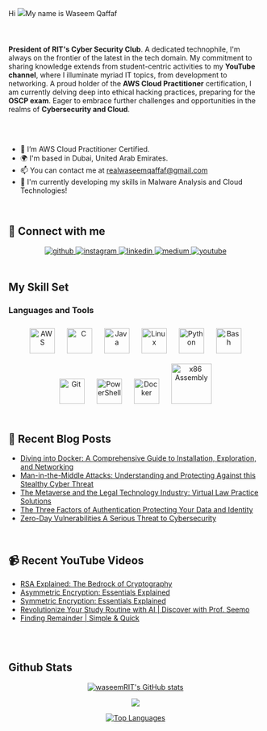 Hi ![](https://user-images.githubusercontent.com/18350557/176309783-0785949b-9127-417c-8b55-ab5a4333674e.gif)My name is Waseem Qaffaf

### <div align="center">
</br>
<p style="text-align:center;">

**President of RIT's Cyber Security Club**. A dedicated technophile, I'm always on the frontier of the latest in the tech domain. My commitment to sharing knowledge extends from student-centric activities to my **YouTube channel**, where I illuminate myriad IT topics, from development to networking. A proud holder of the **AWS Cloud Practitioner** certification, I am currently delving deep into ethical hacking practices, preparing for the **OSCP exam**. Eager to embrace further challenges and opportunities in the realms of **Cybersecurity and Cloud**.
</p>
</div>

</br></br>

-  🌱 I’m AWS Cloud Practitioner Certified.
-  🌍  I'm based in Dubai, United Arab Emirates.
-  📫  You can contact me at [realwaseemqaffaf@gmail.com](mailto:realwaseemqaffaf@gmail.com)
-  🧠  I'm currently developing my skills in Malware Analysis and Cloud Technologies!
  

<br/>  

## 🔗 Connect with me  
<div align="center">
<a href="https://github.com/waseemRIT" target="_blank">
<img src=https://img.shields.io/badge/github-%2324292e.svg?&style=for-the-badge&logo=github&logoColor=white alt=github style="margin-bottom: 5px;" />
</a>
<a href="https://instagram.com/professor_seemo" target="_blank">
<img src=https://img.shields.io/badge/instagram-%23000000.svg?&style=for-the-badge&logo=instagram&logoColor=white alt=instagram style="margin-bottom: 5px;" />
</a>
<a href="https://linkedin.com/in/waseem-qaffaf" target="_blank">
<img src=https://img.shields.io/badge/linkedin-%231E77B5.svg?&style=for-the-badge&logo=linkedin&logoColor=white alt=linkedin style="margin-bottom: 5px;" />
</a>
<a href="https://medium.com/@realwaseemqaffaf" target="_blank">
<img src=https://img.shields.io/badge/medium-%23292929.svg?&style=for-the-badge&logo=medium&logoColor=white alt=medium style="margin-bottom: 5px;" />
</a>
<a href="https://www.youtube.com/@professorseemo1166" target="_blank">
<img src=https://img.shields.io/badge/youtube-%23EE4831.svg?&style=for-the-badge&logo=youtube&logoColor=white alt=youtube style="margin-bottom: 5px;" />
</a>  
</div>

</br>

## My Skill Set  


### Languages and Tools  
<div align="center">  
<a href="https://aws.amazon.com/" target="_blank"><img style="margin: 10px" src="https://profilinator.rishav.dev/skills-assets/amazonwebservices-original-wordmark.svg" alt="AWS" height="50" /></a>  
<a href="https://www.cprogramming.com/" target="_blank"><img style="margin: 10px" src="https://profilinator.rishav.dev/skills-assets/c-original.svg" alt="C" height="50" /></a>  
<a href="https://www.java.com/" target="_blank"><img style="margin: 10px" src="https://profilinator.rishav.dev/skills-assets/java-original-wordmark.svg" alt="Java" height="50" /></a>  
<a href="https://www.linux.org/" target="_blank"><img style="margin: 10px" src="https://profilinator.rishav.dev/skills-assets/linux-original.svg" alt="Linux" height="50" /></a>  
<a href="https://www.python.org/" target="_blank"><img style="margin: 10px" src="https://profilinator.rishav.dev/skills-assets/python-original.svg" alt="Python" height="50" /></a>  
<a href="https://www.gnu.org/software/bash/" target="_blank"><img style="margin: 10px" src="https://profilinator.rishav.dev/skills-assets/gnu_bash-icon.svg" alt="Bash" height="50" /></a>  
<a href="https://github.com/" target="_blank"><img style="margin: 10px" src="https://profilinator.rishav.dev/skills-assets/git-scm-icon.svg" alt="Git" height="50" /></a>  
<a href="https://docs.microsoft.com/en-us/powershell/" target="_blank"><img style="margin: 10px" src="https://profilinator.rishav.dev/skills-assets/powershell.png" alt="PowerShell" height="50" /></a>  

<a href="https://www.docker.com/" target="_blank">
<img style="margin: 10px" src="https://profilinator.rishav.dev/skills-assets/docker-original-wordmark.svg" alt="Docker" height="50" /></a>

<a href="http://www.egr.unlv.edu/~ed/x86.html" target="_blank" >
<img style="margin: 10px" src="https://user-images.githubusercontent.com/5421823/62779159-4cf76880-baaa-11e9-8318-e20a1aaa913a.png" height="80" alt="x86 Assembly" /></a>
</div>  

<br/>  

## 📕 Recent Blog Posts  
<!-- BLOG-POST-LIST:START -->
- [Diving into Docker: A Comprehensive Guide to Installation, Exploration, and Networking](https://medium.com/@realwaseemqaffaf/diving-into-docker-a-comprehensive-guide-to-installation-exploration-and-networking-d0b5a25bc4ec?source=rss-141971c4db9c------2)
- [Man-in-the-Middle Attacks: Understanding and Protecting Against this Stealthy Cyber Threat](https://medium.com/@realwaseemqaffaf/man-in-the-middle-attacks-understanding-and-protecting-against-this-stealthy-cyber-threat-941cee2ce156?source=rss-141971c4db9c------2)
- [The Metaverse and the Legal Technology Industry: Virtual Law Practice Solutions](https://medium.com/@realwaseemqaffaf/the-metaverse-and-the-legal-technology-industry-virtual-law-practice-solutions-ba023ce2b10c?source=rss-141971c4db9c------2)
- [The Three Factors of Authentication Protecting Your Data and Identity](https://medium.com/@realwaseemqaffaf/the-three-factors-of-authentication-protecting-your-data-and-identity-3379b620c655?source=rss-141971c4db9c------2)
- [Zero-Day Vulnerabilities A Serious Threat to Cybersecurity](https://medium.com/@realwaseemqaffaf/zero-day-vulnerabilities-a-serious-threat-to-cybersecurity-40ad61d77d26?source=rss-141971c4db9c------2)
<!-- BLOG-POST-LIST:END -->  
<br/>

## 📹 Recent YouTube Videos
<!-- YOUTUBE-VIDEOS-LIST:START -->
- [RSA Explained: The Bedrock of Cryptography](https://www.youtube.com/watch?v=TKvck57V90c)
- [Asymmetric Encryption: Essentials Explained](https://www.youtube.com/watch?v=D9yDBJEwNUA)
- [Symmetric Encryption: Essentials Explained](https://www.youtube.com/watch?v=QlzK09PPOtI)
- [Revolutionize Your Study Routine with AI | Discover with Prof. Seemo](https://www.youtube.com/watch?v=CBEtWtjk7Qs)
- [Finding Remainder | Simple &amp; Quick](https://www.youtube.com/watch?v=K5mhPhIDHb0)
<!-- YOUTUBE-VIDEOS-LIST:END -->  

<br/>  

  

<br/>  


## Github Stats  
<div align="center">
<a href="http://www.github.com/waseemRIT"><img src="https://github-readme-stats.vercel.app/api?username=waseemRIT&show_icons=true&hide=&count_private=true&title_color=0891b2&text_color=ffffff&icon_color=0891b2&bg_color=1c1917&hide_border=true&show_icons=true" alt="waseemRIT's GitHub stats" /></a>

<a href="http://www.github.com/waseemRIT"><img src="https://github-readme-streak-stats.herokuapp.com/?user=waseemRIT&stroke=ffffff&background=1c1917&ring=0891b2&fire=0891b2&currStreakNum=ffffff&currStreakLabel=0891b2&sideNums=ffffff&sideLabels=ffffff&dates=ffffff&hide_border=true" /></a>

<a href="https://github.com/waseemRIT" align="left"><img src="https://github-readme-stats.vercel.app/api/top-langs/?username=waseemRIT&langs_count=10&title_color=0891b2&text_color=ffffff&icon_color=0891b2&bg_color=1c1917&hide_border=true&locale=en&custom_title=Top%20%Languages" alt="Top Languages" /></a>
</div>
<br/>  
